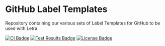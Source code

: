 # GitHub Label Templates
Repository containing our various sets of Label Templates for GitHub to be used with Letra.

[![CI Badge][ci-badge]][ci-url]
[![Test Results Badge][tests-badge]][tests-url]
[![License Badge][license-badge]][license-url]



[license-url]: ./LICENSE
[license-badge]: https://img.shields.io/github/license/swellaby/azure-pipelines-templates.svg?style=flat-square&color=blue
[ci-badge]: https://img.shields.io/azure-devops/build/swellaby/opensource/64/master.svg?style=flat-square
[ci-url]: https://dev.azure.com/swellaby/OpenSource/_build/latest?definitionId=64
[tests-badge]: https://img.shields.io/azure-devops/tests/swellaby/opensource/64/master.svg?style=flat-square
[tests-url]: https://dev.azure.com/swellaby/OpenSource/_build/latest?definitionId=64&view=ms.vss-test-web.build-test-results-tab
[contributing]: .github/CONTRIBUTING.md
